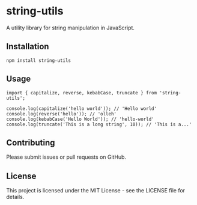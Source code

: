 # string-utils

A utility library for string manipulation in JavaScript.

## Installation

```
npm install string-utils
```

## Usage

```
import { capitalize, reverse, kebabCase, truncate } from 'string-utils';

console.log(capitalize('hello world')); // 'Hello world'
console.log(reverse('hello')); // 'olleh'
console.log(kebabCase('Hello World')); // 'hello-world'
console.log(truncate('This is a long string', 10)); // 'This is a...'
```

## Contributing
Please submit issues or pull requests on GitHub.

## License

This project is licensed under the MIT License - see the LICENSE file for details.